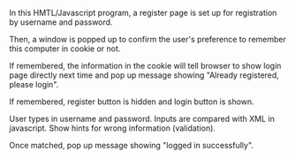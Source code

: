In this HMTL/Javascript program, a register page is set up for registration by username and password. 

Then, a window is popped up to confirm the user's preference to remember this computer in cookie or not. 

If remembered, the information in the cookie will tell browser to show login page directly next time and pop up message showing "Already registered, please login". 

If remembered, register button is hidden and login button is shown. 

User types in username and password. Inputs are compared with XML in javascript. Show hints for wrong information (validation).

Once matched, pop up message showing "logged in successfully".  

